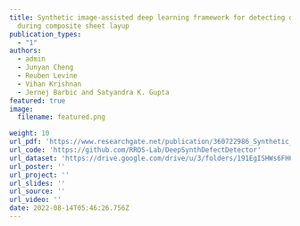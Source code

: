 ```yaml
---
title: Synthetic image-assisted deep learning framework for detecting defects
  during composite sheet layup
publication_types:
  - "1"
authors:
  - admin
  - Junyan Cheng
  - Reuben Levine
  - Vihan Krishnan
  - Jernej Barbic and Satyandra K. Gupta
featured: true
image:
  filename: featured.png

weight: 10
url_pdf: 'https://www.researchgate.net/publication/360722986_Synthetic_Image_Assisted_Deep_Learning_Framework_for_Detecting_Defects_During_Composite_Sheet_Layup'
url_code: 'https://github.com/RROS-Lab/DeepSynthDefectDetector'
url_dataset: 'https://drive.google.com/drive/u/3/folders/191EgISHWs6FH6FCKOSBTKoLQjo29bWh0'
url_poster: ''
url_project: ''
url_slides: ''
url_source: ''
url_video: ''
date: 2022-08-14T05:46:26.756Z
---
```

